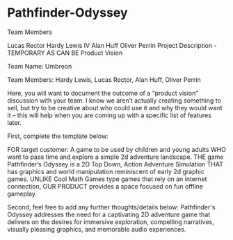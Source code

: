 # Pathfinder-Odyssey

Team Members

Lucas Rector
Hardy Lewis IV
Alan Huff
Oliver Perrin
Project Description - TEMPORARY AS CAN BE
Product Vision

Team Name: Umbreon

Team Members: Hardy Lewis, Lucas Rector, Alan Huff, Oliver Perrin

Here, you will want to document the outcome of a “product vision” discussion with your team. I know we aren’t actually creating something to sell, but try to be creative about who could use it and why they would want it – this will help when you are coming up with a specific list of features later.

First, complete the template below:

FOR target customer: A game to be used by children and young adults WHO want to pass time and explore a simple 2d adventure landscape. THE game Pathfinder’s Odyssey is a 2D Top Down, Action Adventure Simulation THAT has graphics and world manipulation reminiscent of early 2d graphic games. UNLIKE Cool Math Games type games that rely on an internet connection, OUR PRODUCT provides a space focused on fun offline gameplay.

Second, feel free to add any further thoughts/details below: Pathfinder's Odyssey addresses the need for a captivating 2D adventure game that delivers on the desires for immersive exploration, compelling narratives, visually pleasing graphics, and memorable audio experiences.
